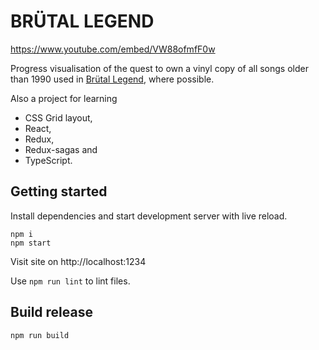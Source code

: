 # BRÜTAL LEGEND
https://www.youtube.com/embed/VW88ofmfF0w

Progress visualisation of the quest to own a vinyl copy of all songs older than 1990 used in [Brütal Legend](https://en.wikipedia.org/wiki/Br%C3%BCtal_Legend), where possible.

Also a project for learning

-   CSS Grid layout,
-   React,
-   Redux,
-   Redux-sagas and
-   TypeScript.

## Getting started

Install dependencies and start development server with live reload.

    npm i
    npm start

Visit site on http://localhost:1234

Use `npm run lint` to lint files.

## Build release

    npm run build
